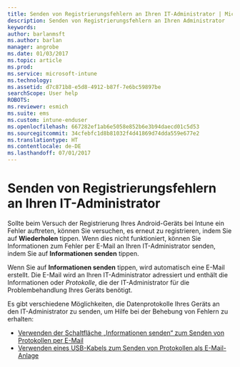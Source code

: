 ```yaml
---
title: Senden von Registrierungsfehlern an Ihren IT-Administrator | Microsoft-Dokumentation
description: Senden von Registrierungsfehlern an Ihren Administrator
keywords: 
author: barlanmsft
ms.author: barlan
manager: angrobe
ms.date: 01/03/2017
ms.topic: article
ms.prod: 
ms.service: microsoft-intune
ms.technology: 
ms.assetid: d7c871b8-e5d8-4912-b87f-7e6bc59897be
searchScope: User help
ROBOTS: 
ms.reviewer: esmich
ms.suite: ems
ms.custom: intune-enduser
ms.openlocfilehash: 667282ef1ab6e5058e852b6e3b94daecd01c5d53
ms.sourcegitcommit: 34cfebfc1d8b81032f4d41869d74dda559e677e2
ms.translationtype: HT
ms.contentlocale: de-DE
ms.lasthandoff: 07/01/2017
---
```

# <a name="send-enrollment-errors-to-your-it-admin"></a>Senden von Registrierungsfehlern an Ihren IT-Administrator

Sollte beim Versuch der Registrierung Ihres Android-Geräts bei Intune ein Fehler auftreten, können Sie versuchen, es erneut zu registrieren, indem Sie auf **Wiederholen** tippen. Wenn dies nicht funktioniert, können Sie Informationen zum Fehler per E-Mail an Ihren IT-Administrator senden, indem Sie auf **Informationen senden** tippen.

Wenn Sie auf **Informationen senden** tippen, wird automatisch eine E-Mail erstellt. Die E-Mail wird an Ihren IT-Administrator adressiert und enthält die Informationen oder _Protokolle_, die der IT-Administrator für die Problembehandlung Ihres Geräts benötigt.

Es gibt verschiedene Möglichkeiten, die Datenprotokolle Ihres Geräts an den IT-Administrator zu senden, um Hilfe bei der Behebung von Fehlern zu erhalten:

- [Verwenden der Schaltfläche „Informationen senden“ zum Senden von Protokollen per E-Mail](send-logs-to-your-it-admin-by-email-android.md)
- [Verwenden eines USB-Kabels zum Senden von Protokollen als E-Mail-Anlage](send-logs-to-your-it-admin-using-cable-android.md)
